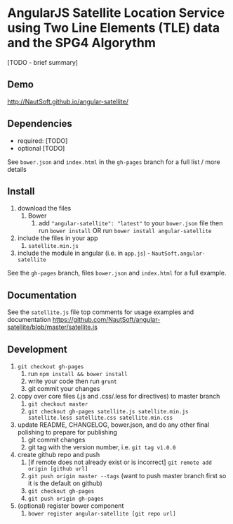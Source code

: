 # AngularJS Satellite Location Service using Two Line Elements (TLE) data and the SPG4 Algorythm

[TODO - brief summary]

## Demo
http://NautSoft.github.io/angular-satellite/

## Dependencies
- required:
	[TODO]
- optional
	[TODO]

See `bower.json` and `index.html` in the `gh-pages` branch for a full list / more details

## Install
1. download the files
	1. Bower
		1. add `"angular-satellite": "latest"` to your `bower.json` file then run `bower install` OR run `bower install angular-satellite`
2. include the files in your app
	1. `satellite.min.js`
3. include the module in angular (i.e. in `app.js`) - `NautSoft.angular-satellite`

See the `gh-pages` branch, files `bower.json` and `index.html` for a full example.


## Documentation
See the `satellite.js` file top comments for usage examples and documentation
https://github.com/NautSoft/angular-satellite/blob/master/satellite.js


## Development

1. `git checkout gh-pages`
	1. run `npm install && bower install`
	2. write your code then run `grunt`
	3. git commit your changes
2. copy over core files (.js and .css/.less for directives) to master branch
	1. `git checkout master`
	2. `git checkout gh-pages satellite.js satellite.min.js satellite.less satellite.css satellite.min.css`
3. update README, CHANGELOG, bower.json, and do any other final polishing to prepare for publishing
	1. git commit changes
	2. git tag with the version number, i.e. `git tag v1.0.0`
4. create github repo and push
	1. [if remote does not already exist or is incorrect] `git remote add origin [github url]`
	2. `git push origin master --tags` (want to push master branch first so it is the default on github)
	3. `git checkout gh-pages`
	4. `git push origin gh-pages`
5. (optional) register bower component
	1. `bower register angular-satellite [git repo url]`
